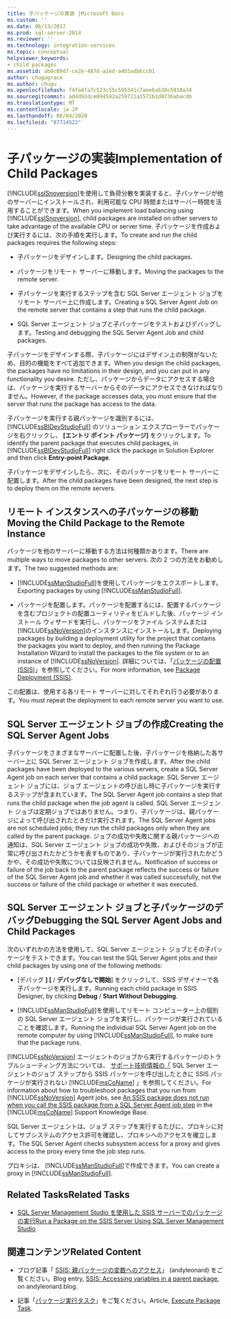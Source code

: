 ```yaml
---
title: 子パッケージの実装 |Microsoft Docs
ms.custom: ''
ms.date: 06/13/2017
ms.prod: sql-server-2014
ms.reviewer: ''
ms.technology: integration-services
ms.topic: conceptual
helpviewer_keywords:
- child packages
ms.assetid: ab0c09d7-ce2e-487d-a1ed-a4b5adb6cc01
author: chugugrace
ms.author: chugu
ms.openlocfilehash: f4fa4fa7c523c55c595341c7aee6a530c5918a34
ms.sourcegitcommit: ad4d92dce894592a259721a1571b1d8736abacdb
ms.translationtype: MT
ms.contentlocale: ja-JP
ms.lasthandoff: 08/04/2020
ms.locfileid: "87714522"
---
```

# <a name="implementation-of-child-packages"></a><span data-ttu-id="97b36-102">子パッケージの実装</span><span class="sxs-lookup"><span data-stu-id="97b36-102">Implementation of Child Packages</span></span>
  <span data-ttu-id="97b36-103">[!INCLUDE[ssISnoversion](../includes/ssisnoversion-md.md)]を使用して負荷分散を実装すると、子パッケージが他のサーバーにインストールされ、利用可能な CPU 時間またはサーバー時間を活用することができます。</span><span class="sxs-lookup"><span data-stu-id="97b36-103">When you implement load balancing using [!INCLUDE[ssISnoversion](../includes/ssisnoversion-md.md)], child packages are installed on other servers to take advantage of the available CPU or server time.</span></span> <span data-ttu-id="97b36-104">子パッケージを作成および実行するには、次の手順を実行します。</span><span class="sxs-lookup"><span data-stu-id="97b36-104">To create and run the child packages requires the following steps:</span></span>  
  
-   <span data-ttu-id="97b36-105">子パッケージをデザインします。</span><span class="sxs-lookup"><span data-stu-id="97b36-105">Designing the child packages.</span></span>  
  
-   <span data-ttu-id="97b36-106">パッケージをリモート サーバーに移動します。</span><span class="sxs-lookup"><span data-stu-id="97b36-106">Moving the packages to the remote server.</span></span>  
  
-   <span data-ttu-id="97b36-107">子パッケージを実行するステップを含む SQL Server エージェント ジョブをリモート サーバー上に作成します。</span><span class="sxs-lookup"><span data-stu-id="97b36-107">Creating a SQL Server Agent Job on the remote server that contains a step that runs the child package.</span></span>  
  
-   <span data-ttu-id="97b36-108">SQL Server エージェント ジョブと子パッケージをテストおよびデバッグします。</span><span class="sxs-lookup"><span data-stu-id="97b36-108">Testing and debugging the SQL Server Agent Job and child packages.</span></span>  
  
 <span data-ttu-id="97b36-109">子パッケージをデザインする際、子パッケージにはデザイン上の制限がないため、目的の機能をすべて追加できます。</span><span class="sxs-lookup"><span data-stu-id="97b36-109">When you design the child packages, the packages have no limitations in their design, and you can put in any functionality you desire.</span></span> <span data-ttu-id="97b36-110">ただし、パッケージからデータにアクセスする場合は、パッケージを実行するサーバーからそのデータにアクセスできなければなりません。</span><span class="sxs-lookup"><span data-stu-id="97b36-110">However, if the package accesses data, you must ensure that the server that runs the package has access to the data.</span></span>  
  
 <span data-ttu-id="97b36-111">子パッケージを実行する親パッケージを識別するには、 [!INCLUDE[ssBIDevStudioFull](../includes/ssbidevstudiofull-md.md)] のソリューション エクスプローラーでパッケージを右クリックし、 **[エントリ ポイント パッケージ]** をクリックします。</span><span class="sxs-lookup"><span data-stu-id="97b36-111">To identify the parent package that executes child packages, in [!INCLUDE[ssBIDevStudioFull](../includes/ssbidevstudiofull-md.md)] right click the package in Solution Explorer and then click **Entry-point Package**.</span></span>  
  
 <span data-ttu-id="97b36-112">子パッケージをデザインしたら、次に、そのパッケージをリモート サーバーに配置します。</span><span class="sxs-lookup"><span data-stu-id="97b36-112">After the child packages have been designed, the next step is to deploy them on the remote servers.</span></span>  
  
## <a name="moving-the-child-package-to-the-remote-instance"></a><span data-ttu-id="97b36-113">リモート インスタンスへの子パッケージの移動</span><span class="sxs-lookup"><span data-stu-id="97b36-113">Moving the Child Package to the Remote Instance</span></span>  
 <span data-ttu-id="97b36-114">パッケージを他のサーバーに移動する方法は何種類かあります。</span><span class="sxs-lookup"><span data-stu-id="97b36-114">There are multiple ways to move packages to other servers.</span></span> <span data-ttu-id="97b36-115">次の 2 つの方法をお勧めします。</span><span class="sxs-lookup"><span data-stu-id="97b36-115">The two suggested methods are:</span></span>  
  
-   <span data-ttu-id="97b36-116">[!INCLUDE[ssManStudioFull](../includes/ssmanstudiofull-md.md)]を使用してパッケージをエクスポートします。</span><span class="sxs-lookup"><span data-stu-id="97b36-116">Exporting packages by using [!INCLUDE[ssManStudioFull](../includes/ssmanstudiofull-md.md)].</span></span>  
  
-   <span data-ttu-id="97b36-117">パッケージを配置します。パッケージを配置するには、配置するパッケージを含むプロジェクトの配置ユーティリティをビルドした後、パッケージ インストール ウィザードを実行し、パッケージをファイル システムまたは [!INCLUDE[ssNoVersion](../includes/ssnoversion-md.md)]のインスタンスにインストールします。</span><span class="sxs-lookup"><span data-stu-id="97b36-117">Deploying packages by building a deployment utility for the project that contains the packages you want to deploy, and then running the Package Installation Wizard to install the packages to the file system or to an instance of [!INCLUDE[ssNoVersion](../includes/ssnoversion-md.md)].</span></span> <span data-ttu-id="97b36-118">詳細については、「[パッケージの配置 &#40;SSIS&#41;](packages/legacy-package-deployment-ssis.md)」を参照してください。</span><span class="sxs-lookup"><span data-stu-id="97b36-118">For more information, see [Package Deployment &#40;SSIS&#41;](packages/legacy-package-deployment-ssis.md).</span></span>  
  
 <span data-ttu-id="97b36-119">この配置は、使用する各リモート サーバーに対してそれぞれ行う必要があります。</span><span class="sxs-lookup"><span data-stu-id="97b36-119">You must repeat the deployment to each remote server you want to use.</span></span>  
  
## <a name="creating-the-sql-server-agent-jobs"></a><span data-ttu-id="97b36-120">SQL Server エージェント ジョブの作成</span><span class="sxs-lookup"><span data-stu-id="97b36-120">Creating the SQL Server Agent Jobs</span></span>  
 <span data-ttu-id="97b36-121">子パッケージをさまざまなサーバーに配置した後、子パッケージを格納した各サーバー上に SQL Server エージェント ジョブを作成します。</span><span class="sxs-lookup"><span data-stu-id="97b36-121">After the child packages have been deployed to the various servers, create a SQL Server Agent job on each server that contains a child package.</span></span> <span data-ttu-id="97b36-122">SQL Server エージェント ジョブには、ジョブ エージェントの呼び出し時に子パッケージを実行するステップが含まれています。</span><span class="sxs-lookup"><span data-stu-id="97b36-122">The SQL Server Agent job contains a step that runs the child package when the job agent is called.</span></span> <span data-ttu-id="97b36-123">SQL Server エージェント ジョブは定期ジョブではありません。つまり、子パッケージは、親パッケージによって呼び出されたときだけ実行されます。</span><span class="sxs-lookup"><span data-stu-id="97b36-123">The SQL Server Agent jobs are not scheduled jobs; they run the child packages only when they are called by the parent package.</span></span> <span data-ttu-id="97b36-124">ジョブの成功や失敗に関する親パッケージへの通知は、SQL Server エージェント ジョブの成功や失敗、およびそのジョブが正常に呼び出されたかどうかを表すものであり、子パッケージが実行されたかどうかや、その成功や失敗については反映されません。</span><span class="sxs-lookup"><span data-stu-id="97b36-124">Notification of success or failure of the job back to the parent package reflects the success or failure of the SQL Server Agent job and whether it was called successfully, not the success or failure of the child package or whether it was executed.</span></span>  
  
## <a name="debugging-the-sql-server-agent-jobs-and-child-packages"></a><span data-ttu-id="97b36-125">SQL Server エージェント ジョブと子パッケージのデバッグ</span><span class="sxs-lookup"><span data-stu-id="97b36-125">Debugging the SQL Server Agent Jobs and Child Packages</span></span>  
 <span data-ttu-id="97b36-126">次のいずれかの方法を使用して、SQL Server エージェント ジョブとその子パッケージをテストできます。</span><span class="sxs-lookup"><span data-stu-id="97b36-126">You can test the SQL Server Agent jobs and their child packages by using one of the following methods:</span></span>  
  
-   <span data-ttu-id="97b36-127">[デバッグ **] [**  /  **デバッグなしで開始**] をクリックして、SSIS デザイナーで各子パッケージを実行します。</span><span class="sxs-lookup"><span data-stu-id="97b36-127">Running each child package in SSIS Designer, by clicking **Debug** / **Start Without Debugging**.</span></span>  
  
-   <span data-ttu-id="97b36-128">[!INCLUDE[ssManStudioFull](../includes/ssmanstudiofull-md.md)]を使用してリモート コンピューター上の個別の SQL Server エージェント ジョブを実行し、パッケージが実行されていることを確認します。</span><span class="sxs-lookup"><span data-stu-id="97b36-128">Running the individual SQL Server Agent job on the remote computer by using [!INCLUDE[ssManStudioFull](../includes/ssmanstudiofull-md.md)], to make sure that the package runs.</span></span>  
  
 <span data-ttu-id="97b36-129">[!INCLUDE[ssNoVersion](../includes/ssnoversion-md.md)] エージェントのジョブから実行するパッケージのトラブルシューティング方法については、 [サポート技術情報の「](https://support.microsoft.com/kb/918760) SQL Server エージェントのジョブ ステップから SSIS パッケージを呼び出したときに SSIS パッケージが実行されない [!INCLUDE[msCoName](../includes/msconame-md.md)] 」を参照してください。</span><span class="sxs-lookup"><span data-stu-id="97b36-129">For information about how to troubleshoot packages that you run from [!INCLUDE[ssNoVersion](../includes/ssnoversion-md.md)] Agent jobs, see [An SSIS package does not run when you call the SSIS package from a SQL Server Agent job step](https://support.microsoft.com/kb/918760) in the [!INCLUDE[msCoName](../includes/msconame-md.md)] Support Knowledge Base.</span></span>  
  
 <span data-ttu-id="97b36-130">SQL Server エージェントは、ジョブ ステップを実行するたびに、プロキシに対してサブシステムのアクセス許可を確認し、プロキシへのアクセスを確立します。</span><span class="sxs-lookup"><span data-stu-id="97b36-130">The SQL Server Agent checks subsystem access for a proxy and gives access to the proxy every time the job step runs.</span></span>  
  
 <span data-ttu-id="97b36-131">プロキシは、 [!INCLUDE[ssManStudioFull](../includes/ssmanstudiofull-md.md)]で作成できます。</span><span class="sxs-lookup"><span data-stu-id="97b36-131">You can create a proxy in [!INCLUDE[ssManStudioFull](../includes/ssmanstudiofull-md.md)].</span></span>  
  
## <a name="related-tasks"></a><span data-ttu-id="97b36-132">Related Tasks</span><span class="sxs-lookup"><span data-stu-id="97b36-132">Related Tasks</span></span>  
  
-   [<span data-ttu-id="97b36-133">SQL Server Management Studio を使用した SSIS サーバーでのパッケージの実行</span><span class="sxs-lookup"><span data-stu-id="97b36-133">Run a Package on the SSIS Server Using SQL Server Management Studio</span></span>](run-a-package-on-the-ssis-server-using-sql-server-management-studio.md)  
  
## <a name="related-content"></a><span data-ttu-id="97b36-134">関連コンテンツ</span><span class="sxs-lookup"><span data-stu-id="97b36-134">Related Content</span></span>  
  
-   <span data-ttu-id="97b36-135">ブログ記事「 [SSIS: 親パッケージの変数へのアクセス](https://andyleonard.blog/2015/08/ssis-design-pattern-access-parent-variables-from-a-child-package-in-the-ssis-catalog/)」 (andyleonard) をご覧ください。</span><span class="sxs-lookup"><span data-stu-id="97b36-135">Blog entry, [SSIS: Accessing variables in a parent package](https://andyleonard.blog/2015/08/ssis-design-pattern-access-parent-variables-from-a-child-package-in-the-ssis-catalog/), on andyleonard.blog.</span></span>  
  
-   <span data-ttu-id="97b36-136">記事「[パッケージ実行タスク](../integration-services/control-flow/execute-package-task.md)」をご覧ください。</span><span class="sxs-lookup"><span data-stu-id="97b36-136">Article, [Execute Package Task](../integration-services/control-flow/execute-package-task.md).</span></span>  
  
  
